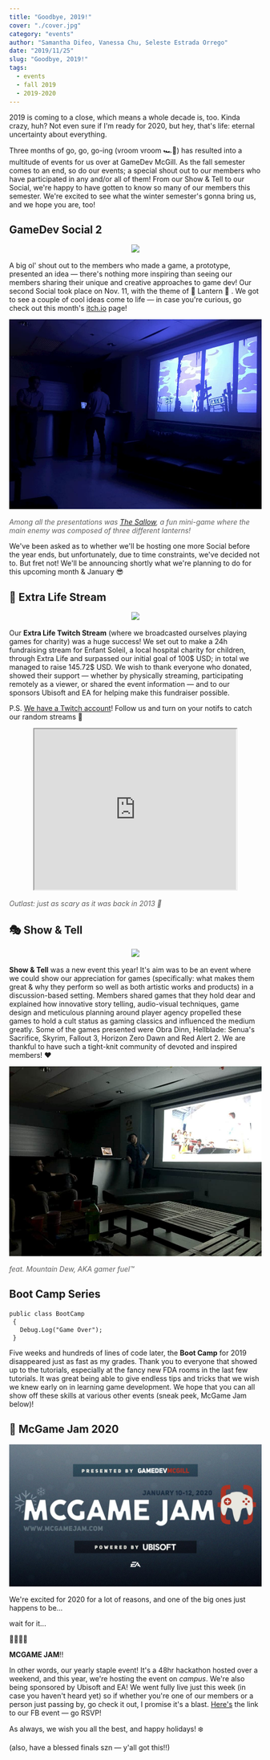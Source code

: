 ```yaml
---
title: "Goodbye, 2019!"
cover: "./cover.jpg"
category: "events"
author: "Samantha Difeo, Vanessa Chu, Seleste Estrada Orrego"
date: "2019/11/25"
slug: "Goodbye, 2019!"
tags:
  - events
  - fall 2019
  - 2019-2020
---
```


2019 is coming to a close, which means a whole decade is, too. Kinda crazy, huh? Not even sure if I'm ready for 2020, but hey, that's life: eternal uncertainty about everything.

Three months of go, go, go-ing (vroom vroom 🏎️💨) has resulted into a multitude of events for us over at GameDev McGill. As the fall semester comes to an end, so do our events; a special shout out to our members who have participated in any and/or all of them! From our Show & Tell to our Social, we're happy to have gotten to know so many of our members this semester. We're excited to see what the winter semester's gonna bring us, and we hope you are, too!

## GameDev Social 2

<p align="center">
  <img src=https://media.giphy.com/media/xTiTntltYGbF6jBdw4/giphy.gif>
 </p>

A big ol' shout out to the members who made a game, a prototype, presented an idea — there's nothing more inspiring than seeing our members sharing their unique and creative approaches to game dev! Our second Social took place on Nov. 11, with the theme of 🏮 Lantern 🏮 . We got to see a couple of cool ideas come to life — in case you're curious, go check out this month's [itch.io](https://itch.io/jam/game-jam-monthly-october-2019) page!

![The Sallow](./the-sallow.jpg)

<font color="#5f5f5f">_Among all the presentations was [The Sallow](https://mrfufu.itch.io/the-sallow), a fun mini-game where the main enemy was composed of three different lanterns!_</font>

We've been asked as to whether we'll be hosting one more Social before the year ends, but unfortunately, due to time constraints, we've decided not to. But fret not! We'll be announcing shortly what we're planning to do for this upcoming month & January 😎

## 👶 Extra Life Stream

<p align="center">
  <img src=https://media.giphy.com/media/26gJA86nNiY4a39Ze/giphy.gif>
 </p>

Our **Extra Life Twitch Stream** (where we broadcasted ourselves playing games for charity) was a huge success! We set out to make a 24h fundraising stream for Enfant Soleil, a local hospital charity for children, through Extra Life and surpassed our initial goal of 100$ USD; in total we managed to raise 145.72$ USD. We wish to thank everyone who donated, showed their support — whether by physically streaming, participating remotely as a viewer, or shared the event information — and to our sponsors Ubisoft and EA for helping make this fundraiser possible.

P.S. [We have a Twitch account](https://www.twitch.tv/gamedevmcgill)! Follow us and turn on your notifs to catch our random streams 💃

<p align="center">
  <iframe
      src="https://clips.twitch.tv/embed?clip=PlayfulUnsightlyEelTwitchRPG"
      width="80%"
      height="320px"
      allowfullscreen="true">
  </iframe>
</p>

<font color="#5f5f5f">_Outlast: just as scary as it was back in 2013 👻_</font>

## 🎭 Show & Tell

<p align="center">
  <img src=https://66.media.tumblr.com/de1bd45aa0562e2640bcf1d1f1b83942/tumblr_mqekrwsKsg1rqfhi2o1_400.gif>
</p>

**Show & Tell** was a new event this year! It's aim was to be an event where we could show our appreciation for games (specifically: what makes them great & why they perform so well as both artistic works and products) in a discussion-based setting. Members shared games that they hold dear and explained how innovative story telling, audio-visual techniques, game design and meticulous planning around player agency propelled these games to hold a cult status as gaming classics and influenced the medium greatly. Some of the games presented were Obra Dinn, Hellblade: Senua's Sacrifice, Skyrim, Fallout 3, Horizon Zero Dawn and Red Alert 2. We are thankful to have such a tight-knit community of devoted and inspired members! ❤️

![Show and Tell](./show-and-tell.jpg)

<font color="#5f5f5f">_feat. Mountain Dew, AKA gamer fuel™️_</font>

## Boot Camp Series

```
public class BootCamp
 {
   Debug.Log("Game Over");
 }
```

Five weeks and hundreds of lines of code later, the **Boot Camp** for 2019 disappeared just as fast as my grades. Thank you to everyone that showed up to the tutorials, especially at the fancy new FDA rooms in the last few tutorials. It was great being able to give endless tips and tricks that we wish we knew early on in learning game development. We hope that you can all show off these skills at various other events (sneak peek, McGame Jam below)!

## 🐧 McGame Jam 2020

![McGame Jam](./mcgamejam.jpg)

We're excited for 2020 for a lot of reasons, and one of the big ones just happens to be...

wait for it...

🥁🥁🥁🥁

**MCGAME JAM**!!

In other words, our yearly staple event! It's a 48hr hackathon hosted over a weekend, and this year, we're hosting the event on _campus_. We're also being sponsored by Ubisoft and EA! We went fully live just this week (in case you haven't heard yet) so if whether you're one of our members or a person just passing by, go check it out, I promise it's a blast. [Here's](https://www.facebook.com/events/476282433234589/) the link to our FB event — go RSVP!

As always, we wish you all the best, and happy holidays! ❄️

(also, have a blessed finals szn — y'all got this!!)
